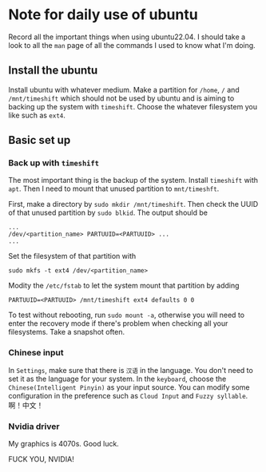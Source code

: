 # Note for daily use of ubuntu
Record all the important things when using ubuntu22.04. 
I should take a look to all the `man` page of all the commands I used to know what I'm doing.

## Install the ubuntu

Install ubuntu with whatever medium. Make a partition for `/home`, `/` and `/mnt/timeshift`
which should not be used by ubuntu and is aiming to backing up the system with `timeshift`. Choose the whatever filesystem you
like such as `ext4`.

## Basic set up

### Back up with `timeshift`

The most important thing is the backup of the system. Install `timeshift` with `apt`.
Then I need to mount that unused partition to `mnt/timeshft`.

First, make a directory by `sudo mkdir /mnt/timeshift`. Then check the UUID of that unused
partition by `sudo blkid`. The output should be
```
...
/dev/<partition_name> PARTUUID=<PARTUUID> ...
...
```
Set the filesystem of that partition with
```
sudo mkfs -t ext4 /dev/<partition_name>
```
Modity the `/etc/fstab` to let the system mount that partition by adding
```
PARTUUID=<PARTUUID> /mnt/timeshift ext4 defaults 0 0
```
To test without rebooting, run `sudo mount -a`, otherwise you will need to enter the recovery mode if there's problem 
when checking all your filesystems. Take a snapshot often.

### Chinese input

In `Settings`, make sure that there is `汉语` in the language. You don't need to set it as the language
for your system. In the `keyboard`, choose the `Chinese(Intelligent Pinyin)` as your input source.
You can modify some configuration in the preference such as `Cloud Input` and `Fuzzy syllable`.
啊！中文！

### Nvidia driver

My graphics is 4070s. Good luck.

FUCK YOU, NVIDIA!
